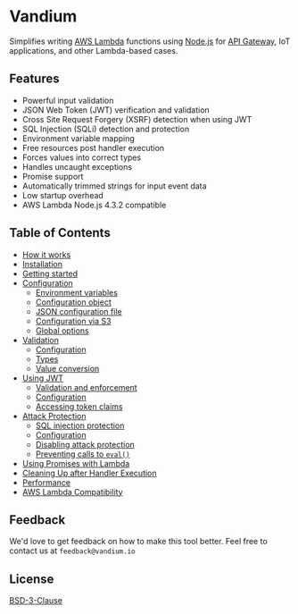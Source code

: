 # Vandium

Simplifies writing [AWS Lambda](https://aws.amazon.com/lambda/details) functions using [Node.js](https://nodejs.org) for [API Gateway](https://aws.amazon.com/api-gateway), IoT applications, and other Lambda-based cases.

## Features
* Powerful input validation
* JSON Web Token (JWT) verification and validation
* Cross Site Request Forgery (XSRF) detection when using JWT
* SQL Injection (SQLi) detection and protection
* Environment variable mapping
* Free resources post handler execution
* Forces values into correct types
* Handles uncaught exceptions
* Promise support
* Automatically trimmed strings for input event data
* Low startup overhead
* AWS Lambda Node.js 4.3.2 compatible


## Table of Contents
- [How it works](how-it-works.md)
- [Installation](installation.md)
- [Getting started](getting-started.md)
- [Configuration](configuration)
    - [Environment variables](configuration/env-vars.md)
    - [Configuration object](configuration/object.md)
    - [JSON configuration file](configuration/json-file.md)
    - [Configuration via S3](configuration/s3-configuration.md)
    - [Global options](configuration/global-options.md)
- [Validation](validation)
    - [Configuration](validation/configuration.md)
    - [Types](validation/types)
    - [Value conversion](validation/value-conversion.md)
- [Using JWT](using-jwt)
    - [Validation and enforcement](using-jwt/validation-and-enforcement.md)
    - [Configuration](using-jwt/configuration)
    - [Accessing token claims](using-jwt/accessing-token-claims.md)
- [Attack Protection](protection)
    - [SQL injection protection](protection/sql-injection-protection.md)
    - [Configuration](protection/configuration.md)
    - [Disabling attack protection](protection/disable-attack-protection.md)
    - [Preventing calls to `eval()`](protection/eval-prevention.md)
- [Using Promises with Lambda](promises.md)
- [Cleaning Up after Handler Execution](cleanup.md)
- [Performance](performance.md)
- [AWS Lambda Compatibility](compatability.md)


## Feedback

We'd love to get feedback on how to make this tool better. Feel free to contact us at `feedback@vandium.io`


## License

[BSD-3-Clause](https://en.wikipedia.org/wiki/BSD_licenses)
